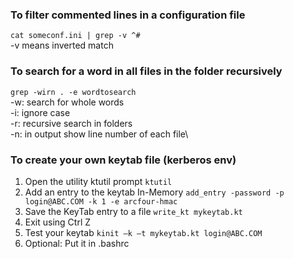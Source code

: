 ### To filter commented lines in a configuration file
`cat someconf.ini | grep -v ^#`\
-v means inverted match

### To search for a word in all files in the folder recursively
`grep -wirn . -e wordtosearch`\
-w: search for whole words\
-i: ignore case\
-r: recursive search in folders\
-n: in output show line number of each file\

### To create your own keytab file (kerberos env)
1. Open the utility ktutil prompt
`ktutil`
2. Add an entry to the keytab In-Memory
`add_entry -password -p login@ABC.COM -k 1 -e arcfour-hmac`
3. Save the KeyTab entry to a file
`write_kt mykeytab.kt`
4. Exit using Ctrl Z
5. Test your keytab
`kinit –k –t mykeytab.kt login@ABC.COM`
6. Optional: Put it in .bashrc
